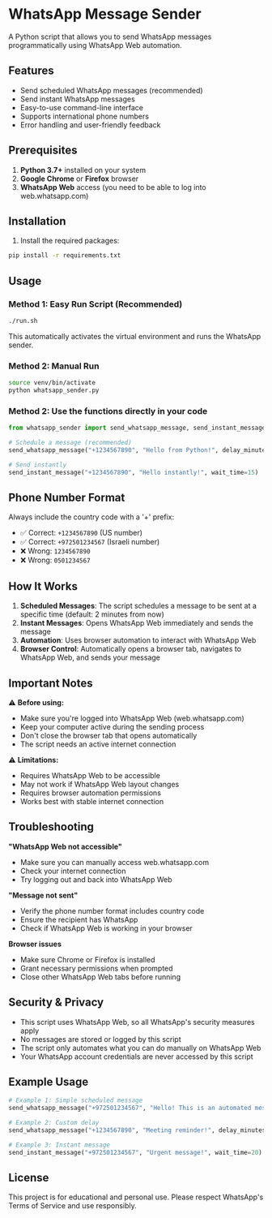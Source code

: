 # WhatsApp Message Sender

A Python script that allows you to send WhatsApp messages programmatically using WhatsApp Web automation.

## Features

- Send scheduled WhatsApp messages (recommended)
- Send instant WhatsApp messages
- Easy-to-use command-line interface
- Supports international phone numbers
- Error handling and user-friendly feedback

## Prerequisites

1. **Python 3.7+** installed on your system
2. **Google Chrome** or **Firefox** browser
3. **WhatsApp Web** access (you need to be able to log into web.whatsapp.com)

## Installation

1. Install the required packages:
```bash
pip install -r requirements.txt
```

## Usage

### Method 1: Easy Run Script (Recommended)
```bash
./run.sh
```
This automatically activates the virtual environment and runs the WhatsApp sender.

### Method 2: Manual Run
```bash
source venv/bin/activate
python whatsapp_sender.py
```

### Method 2: Use the functions directly in your code
```python
from whatsapp_sender import send_whatsapp_message, send_instant_message

# Schedule a message (recommended)
send_whatsapp_message("+1234567890", "Hello from Python!", delay_minutes=2)

# Send instantly
send_instant_message("+1234567890", "Hello instantly!", wait_time=15)
```

## Phone Number Format

Always include the country code with a '+' prefix:
- ✅ Correct: `+1234567890` (US number)
- ✅ Correct: `+972501234567` (Israeli number)
- ❌ Wrong: `1234567890`
- ❌ Wrong: `0501234567`

## How It Works

1. **Scheduled Messages**: The script schedules a message to be sent at a specific time (default: 2 minutes from now)
2. **Instant Messages**: Opens WhatsApp Web immediately and sends the message
3. **Automation**: Uses browser automation to interact with WhatsApp Web
4. **Browser Control**: Automatically opens a browser tab, navigates to WhatsApp Web, and sends your message

## Important Notes

⚠️ **Before using:**
- Make sure you're logged into WhatsApp Web (web.whatsapp.com)
- Keep your computer active during the sending process
- Don't close the browser tab that opens automatically
- The script needs an active internet connection

⚠️ **Limitations:**
- Requires WhatsApp Web to be accessible
- May not work if WhatsApp Web layout changes
- Requires browser automation permissions
- Works best with stable internet connection

## Troubleshooting

**"WhatsApp Web not accessible"**
- Make sure you can manually access web.whatsapp.com
- Check your internet connection
- Try logging out and back into WhatsApp Web

**"Message not sent"**
- Verify the phone number format includes country code
- Ensure the recipient has WhatsApp
- Check if WhatsApp Web is working in your browser

**Browser issues**
- Make sure Chrome or Firefox is installed
- Grant necessary permissions when prompted
- Close other WhatsApp Web tabs before running

## Security & Privacy

- This script uses WhatsApp Web, so all WhatsApp's security measures apply
- No messages are stored or logged by this script
- The script only automates what you can do manually on WhatsApp Web
- Your WhatsApp account credentials are never accessed by this script

## Example Usage

```python
# Example 1: Simple scheduled message
send_whatsapp_message("+972501234567", "Hello! This is an automated message.")

# Example 2: Custom delay
send_whatsapp_message("+1234567890", "Meeting reminder!", delay_minutes=5)

# Example 3: Instant message
send_instant_message("+972501234567", "Urgent message!", wait_time=20)
```

## License

This project is for educational and personal use. Please respect WhatsApp's Terms of Service and use responsibly.
